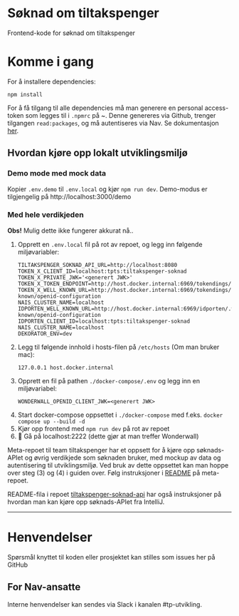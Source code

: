 # Søknad om tiltakspenger

Frontend-kode for søknad om tiltakspenger

# Komme i gang

For å installere dependencies:

```
npm install
```

For å få tilgang til alle dependencies må man generere en personal access-token som legges til i `.npmrc` på ~. Denne genereres via Github, trenger tilgangen `read:packages`, og må autentiseres via Nav. Se dokumentasjon [her](https://docs.github.com/en/packages/working-with-a-github-packages-registry/working-with-the-npm-registry#authenticating-to-github-packages).

## Hvordan kjøre opp lokalt utviklingsmiljø

### Demo mode med mock data
Kopier `.env.demo` til `.env.local` og kjør `npm run dev`. Demo-modus er tilgjengelig på http://localhost:3000/demo

### Med hele verdikjeden 
**Obs!** Mulig dette ikke fungerer akkurat nå..

1. Opprett en `.env.local` fil på rot av repoet, og legg inn følgende miljøvariabler:
    ```
    TILTAKSPENGER_SOKNAD_API_URL=http://localhost:8080
    TOKEN_X_CLIENT_ID=localhost:tpts:tiltakspenger-soknad
    TOKEN_X_PRIVATE_JWK='<generert JWK>'
    TOKEN_X_TOKEN_ENDPOINT=http://host.docker.internal:6969/tokendings/token
    TOKEN_X_WELL_KNOWN_URL=http://host.docker.internal:6969/tokendings/.well-known/openid-configuration
    NAIS_CLUSTER_NAME=localhost
    IDPORTEN_WELL_KNOWN_URL=http://host.docker.internal:6969/idporten/.well-known/openid-configuration
    IDPORTEN_CLIENT_ID=localhost:tpts:tiltakspenger-soknad
    NAIS_CLUSTER_NAME=localhost
    DEKORATOR_ENV=dev
    ```
2. Legg til følgende innhold i hosts-filen på `/etc/hosts` (Om man bruker mac):
    ```
    127.0.0.1 host.docker.internal
    ```
3. Opprett en fil på pathen `./docker-compose/.env` og legg inn en miljøvariabel:
   ```
   WONDERWALL_OPENID_CLIENT_JWK=<generert JWK>
   ```
4. Start docker-compose oppsettet i `./docker-compose` med f.eks. `docker compose up --build -d`
5. Kjør opp frontend med `npm run dev` på rot av repoet
6. :rocket: Gå på localhost:2222 (dette gjør at man treffer Wonderwall)

Meta-repoet til team tiltakspenger har et oppsett for å kjøre opp søknads-APIet og øvrig verdikjede som søknaden bruker,
med mockup av data og autentisering til utviklingsmiljø. Ved bruk av dette oppsettet kan man hoppe over steg (3) og (4) i
guiden over. Følg instruksjoner i [README](https://github.com/navikt/tiltakspenger) på meta-repoet.

README-fila i repoet [tiltakspenger-soknad-api](https://github.com/navikt/tiltakspenger-soknad-api) har også instruksjoner
på hvordan man kan kjøre opp søknads-APIet fra IntelliJ.

---

# Henvendelser

Spørsmål knyttet til koden eller prosjektet kan stilles som issues her på GitHub

## For Nav-ansatte

Interne henvendelser kan sendes via Slack i kanalen #tp-utvikling.
